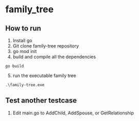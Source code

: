 # family_tree
## How to run
1. Install go
2. Git clone family-tree repository
3. go mod init
4. build and compile all the dependencies
```
go build
```
5. run the executable family tree
```
.\family-tree.exe
```

## Test another testcase
1. Edit main.go to AddChild, AddSpouse, or GetRelationship
